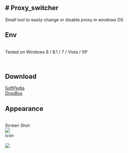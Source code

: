 <h2># Proxy_switcher </h2>
Small tool to easily change or disable proxy in windows OS
<br />
<h2>Env </h2><br />
Tested on Windows 8 / 8.1 / 7 / Vista / XP  


<br /><h2>Download </h2>
<a href='http://www.softpedia.com/get/Network-Tools/IP-Tools/System-Proxy-Switcher.shtml' >SoftPedia</a></br>
<a href='https://www.dropbox.com/s/qxj89wo6f6lvil2/Proxy_Switcher___Setup__V_1.rar?dl=0 '> DropBox  <a>
<br />
<h2>Appearance</h2>
<br />Screen Shot

<br />
<img src='http://i.imgur.com/EDJUbSk.png' />
<br/>
icon
<br/>
<br />
<img src='http://i.imgur.com/XQfA4kZ.jpg' />
